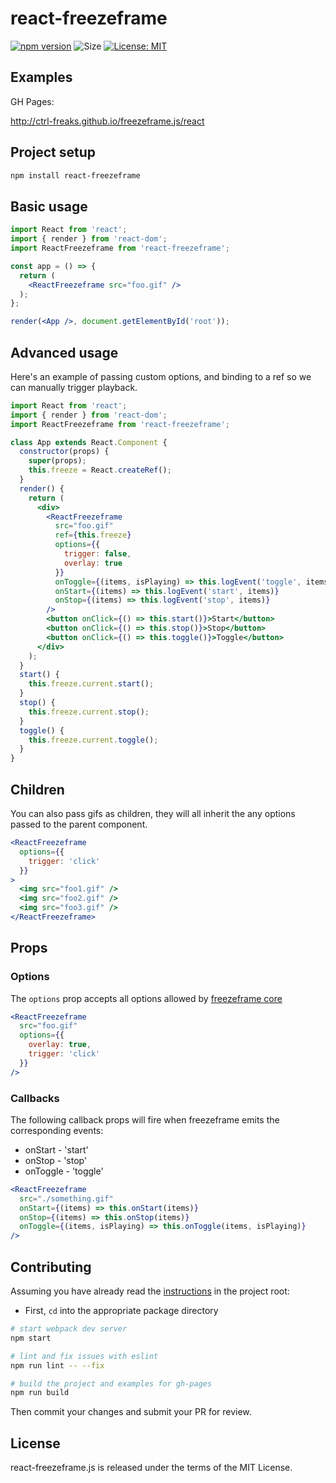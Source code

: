 # react-freezeframe

[![npm version](https://badge.fury.io/js/react-freezeframe.svg)](https://badge.fury.io/js/react-freezeframe)
![Size](https://img.shields.io/github/size/ctrl-freaks/freezeframe.js/packages/react-freezeframe/dist/ReactFreezeframe.js.svg)
[![License: MIT](https://img.shields.io/badge/License-MIT-blue.svg)](https://opensource.org/licenses/MIT)

## Examples

GH Pages:

http://ctrl-freaks.github.io/freezeframe.js/react

## Project setup

```bash
npm install react-freezeframe
```

## Basic usage

```jsx
import React from 'react';
import { render } from 'react-dom';
import ReactFreezeframe from 'react-freezeframe';

const app = () => {
  return (
    <ReactFreezeframe src="foo.gif" />
  );
};

render(<App />, document.getElementById('root'));
```

## Advanced usage

Here's an example of passing custom options, and binding to a ref so we can manually trigger playback.

```jsx
import React from 'react';
import { render } from 'react-dom';
import ReactFreezeframe from 'react-freezeframe';

class App extends React.Component {
  constructor(props) {
    super(props);
    this.freeze = React.createRef();
  }
  render() {
    return (
      <div>
        <ReactFreezeframe
          src="foo.gif"
          ref={this.freeze}
          options={{
            trigger: false,
            overlay: true
          }}
          onToggle={(items, isPlaying) => this.logEvent('toggle', items, isPlaying)}
          onStart={(items) => this.logEvent('start', items)}
          onStop={(items) => this.logEvent('stop', items)}
        />
        <button onClick={() => this.start()}>Start</button>
        <button onClick={() => this.stop()}>Stop</button>
        <button onClick={() => this.toggle()}>Toggle</button>
      </div>
    );
  }
  start() {
    this.freeze.current.start();
  }
  stop() {
    this.freeze.current.stop();
  }
  toggle() {
    this.freeze.current.toggle();
  }
}
```

## Children

You can also pass gifs as children, they will all inherit the any options passed to the parent component.

```jsx
<ReactFreezeframe
  options={{
    trigger: 'click'
  }}
>
  <img src="foo1.gif" />
  <img src="foo2.gif" />
  <img src="foo3.gif" />
</ReactFreezeframe>
```

## Props

### Options

The `options` prop accepts all options allowed by [freezeframe core](../freezeframe#options)

```jsx
<ReactFreezeframe
  src="foo.gif"
  options={{
    overlay: true,
    trigger: 'click'
  }}
/>
```

### Callbacks

The following callback props will fire when freezeframe emits the corresponding events:

- onStart - 'start'
- onStop - 'stop'
- onToggle - 'toggle'

```jsx
<ReactFreezeframe
  src="./something.gif"
  onStart={(items) => this.onStart(items)}
  onStop={(items) => this.onStop(items)}
  onToggle={(items, isPlaying) => this.onToggle(items, isPlaying)}
/>
```

## Contributing

Assuming you have already read the [instructions](../../README.md) in the project root:

- First, `cd` into the appropriate package directory

```bash
# start webpack dev server
npm start
```

```bash
# lint and fix issues with eslint
npm run lint -- --fix
```

```bash
# build the project and examples for gh-pages
npm run build
```

Then commit your changes and submit your PR for review.

## License

react-freezeframe.js is released under the terms of the MIT License.
